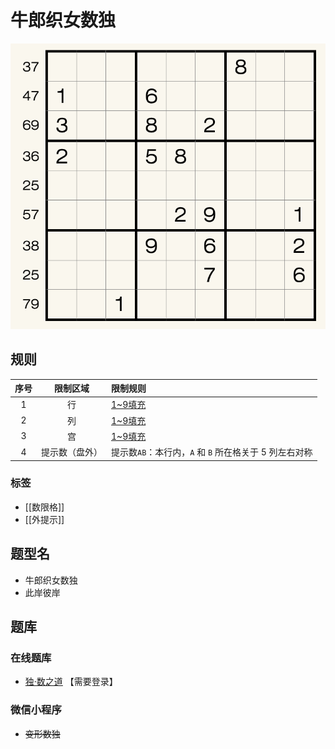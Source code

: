 # 牛郎织女数独

![题](../../../images/sudoku/牛郎织女数独.png)

## 规则

| 序号  |  限制区域   | 限制规则                                |
|:---:|:-------:|:------------------------------------|
|  1  |    行    | [1~9填充]                             |
|  2  |    列    | [1~9填充]                             |
|  3  |    宫    | [1~9填充]                             |
|  4  | 提示数（盘外） | 提示数`AB`：本行内，`A` 和 `B` 所在格关于 5 列左右对称 |

### 标签

- [[数限格]]
- [[外提示]]

## 题型名

- 牛郎织女数独
- 此岸彼岸

## 题库

### 在线题库

- [独·数之道](http://www.sudokufans.org.cn/lx/game.index.php?type=cc) 【需要登录】

### 微信小程序

- ~~变形数独~~

[1~9填充]: ../../../rules.md#1to9填充
